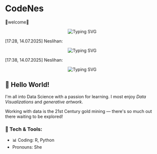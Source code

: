 # CodeNes
👋welcome👋
<p align="center">
  <img src="https://readme-typing-svg.demolab.com?font=Fira+Code&size=25&pause=1000&color=F75C7E&center=true&width=435&lines=Hello,+my+name+is+Nes" alt="Typing SVG" />
</p>
[17:28, 14.07.2025] Neslihan: <p align="center">
  <img src="https://readme-typing-svg.demolab.com?font=Fira+Code&size=25&pause=1000&color=F75C7E&center=true&width=435&lines=Hello,+my+name+is+Nes" alt="Typing SVG" />
</p>
[17:38, 14.07.2025] Neslihan: <!-- Terminal tarzı, siyah arka plan + yeşil yazı ile animasyon -->
<p align="center">
  <img src="https://readme-typing-svg.demolab.com?font=Fira+Code&size=30&pause=1000&color=00FF00&background=000000&center=true&vCenter=true&width=500&lines=Hello%2C+my+name+is+Nes" alt="Typing SVG" />
</p>

## 👋 Hello World!

I'm all into Data Science with a passion for learning. I most enjoy *Data Visualizations* and *generative artwork*.

Working with data is the 21st Century gold mining — there's so much out there waiting to be explored!

### 🔧 Tech & Tools:
- 📊 Coding: R, Python  
- Pronouns: She
